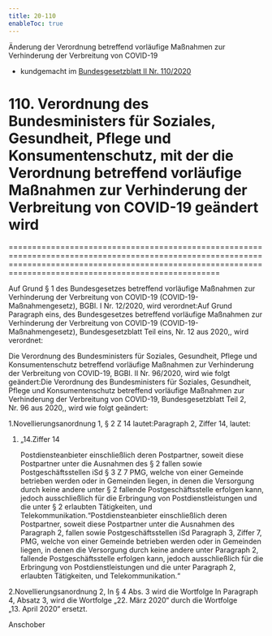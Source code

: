 ```yaml
---
title: 20-110
enableToc: true
---
```


Änderung der Verordnung betreffend vorläufige Maßnahmen zur Verhinderung der Verbreitung von COVID-19

* kundgemacht im [Bundesgesetzblatt II Nr. 110/2020](https://www.ris.bka.gv.at/eli/bgbl/II/2020/110)

# 110\. Verordnung des Bundesministers für Soziales, Gesundheit, Pflege und Konsumentenschutz, mit der die Verordnung betreffend vorläufige Maßnahmen zur Verhinderung der Verbreitung von COVID-19 geändert wird
===============================================================================================================================================================================================================

Auf Grund § 1 des Bundesgesetzes betreffend vorläufige Maßnahmen zur Verhinderung der Verbreitung von COVID-19 (COVID-19-Maßnahmengesetz), BGBl. I Nr. 12/2020, wird verordnet:Auf Grund Paragraph eins, des Bundesgesetzes betreffend vorläufige Maßnahmen zur Verhinderung der Verbreitung von COVID-19 (COVID-19-Maßnahmengesetz), Bundesgesetzblatt Teil eins, Nr. 12 aus 2020,, wird verordnet:

Die Verordnung des Bundesministers für Soziales, Gesundheit, Pflege und Konsumentenschutz betreffend vorläufige Maßnahmen zur Verhinderung der Verbreitung von COVID-19, BGBl. II Nr. 96/2020, wird wie folgt geändert:Die Verordnung des Bundesministers für Soziales, Gesundheit, Pflege und Konsumentenschutz betreffend vorläufige Maßnahmen zur Verhinderung der Verbreitung von COVID-19, Bundesgesetzblatt Teil 2, Nr. 96 aus 2020,, wird wie folgt geändert:

1.Novellierungsanordnung 1, § 2 Z 14 lautet:Paragraph 2, Ziffer 14, lautet:

1.  „14.Ziffer 14
    
    Postdiensteanbieter einschließlich deren Postpartner, soweit diese Postpartner unter die Ausnahmen des § 2 fallen sowie Postgeschäftsstellen iSd § 3 Z 7 PMG, welche von einer Gemeinde betrieben werden oder in Gemeinden liegen, in denen die Versorgung durch keine andere unter § 2 fallende Postgeschäftsstelle erfolgen kann, jedoch ausschließlich für die Erbringung von Postdienstleistungen und die unter § 2 erlaubten Tätigkeiten, und Telekommunikation.“Postdiensteanbieter einschließlich deren Postpartner, soweit diese Postpartner unter die Ausnahmen des Paragraph 2, fallen sowie Postgeschäftsstellen iSd Paragraph 3, Ziffer 7, PMG, welche von einer Gemeinde betrieben werden oder in Gemeinden liegen, in denen die Versorgung durch keine andere unter Paragraph 2, fallende Postgeschäftsstelle erfolgen kann, jedoch ausschließlich für die Erbringung von Postdienstleistungen und die unter Paragraph 2, erlaubten Tätigkeiten, und Telekommunikation.“
    

2.Novellierungsanordnung 2, In § 4 Abs. 3 wird die Wortfolge In Paragraph 4, Absatz 3, wird die Wortfolge „22. März 2020“ durch die Wortfolge „13. April 2020“ ersetzt.

Anschober
